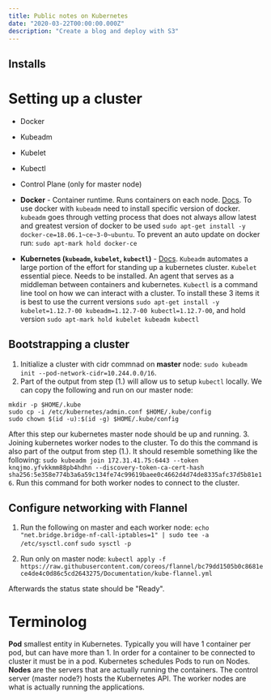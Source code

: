```yaml
---
title: Public notes on Kubernetes
date: "2020-03-22T00:00:00.000Z"
description: "Create a blog and deploy with S3"
---
```


## Installs
# Setting up a cluster
* Docker
* Kubeadm
* Kubelet
* Kubectl
* Control Plane (only for master node)

* __Docker__ - Container runtime. Runs containers on each node. [Docs](https://docs.docker.com/install/linux/docker-ce/ubuntu/). To use docker with `kubeadm` need to install specific version of docker. `kubeadm` goes through vetting process that does not always allow latest and greatest version of docker to be used `sudo apt-get install -y docker-ce=18.06.1~ce~3-0~ubuntu`. To prevent an auto update on docker run: `sudo apt-mark hold docker-ce`
* __Kubernetes (`kubeadm`, `kubelet`, `kubectl`)__ - [Docs](https://kubernetes.io/docs/setup/production-environment/tools/kubeadm/install-kubeadm/#installing-kubeadm-kubelet-and-kubectl). `Kubeadm` automates a large portion of the effort for standing up a kubernetes cluster. `Kubelet` essential piece. Needs to be installed. An agent that serves as a middleman between containers and kubernetes. `Kubectl` is a command line tool on how we can interact with a cluster. To install these 3 items it is best to use the current versions `sudo apt-get install -y kubelet=1.12.7-00 kubeadm=1.12.7-00 kubectl=1.12.7-00`, and hold version `sudo apt-mark hold kubelet kubeadm kubectl`

## Bootstrapping a cluster
1. Initialize a cluster with cidr commnad on __master__ node: `sudo kubeadm init --pod-network-cidr=10.244.0.0/16`.
2. Part of the output from step (1.) will allow us to setup `kubectl` locally. We can copy the following and run on our master node: 
```shell
mkdir -p $HOME/.kube
sudo cp -i /etc/kubernetes/admin.conf $HOME/.kube/config
sudo chown $(id -u):$(id -g) $HOME/.kube/config
```
After this step our kubernetes master node should be up and running.
3. Joining kubernetes worker nodes to the cluster. To do this the command is also part of the output from step (1.). It should resemble something like the following: `sudo kubeadm join 172.31.41.75:6443 --token knqjmo.yfvkkmm88pb4hdhn --discovery-token-ca-cert-hash sha256:5e358e774b3a6a59c134fe74c99619baee0c4662d4d74de8335afc37d5b81e16`. Run this command for both worker nodes to connect to the cluster.

## Configure networking with Flannel
1. Run the following on master and each worker node:
`echo "net.bridge.bridge-nf-call-iptables=1" | sudo tee -a /etc/sysctl.conf`
`sudo sysctl -p`

2. Run only on master node: `kubectl apply -f https://raw.githubusercontent.com/coreos/flannel/bc79dd1505b0c8681ece4de4c0d86c5cd2643275/Documentation/kube-flannel.yml`

Afterwards the status state should be "Ready".

# Terminolog
__Pod__ smallest entity in Kubernetes. Typically you will have 1 container per pod, but can have more than 1. In order for a container to be connected to cluster it must be in a pod. Kubernetes schedules Pods to run on Nodes.
__Nodes__ are the servers that are actually running the containers. The control server (master node?) hosts the Kubernetes API. The worker nodes are what is actually running the applications.